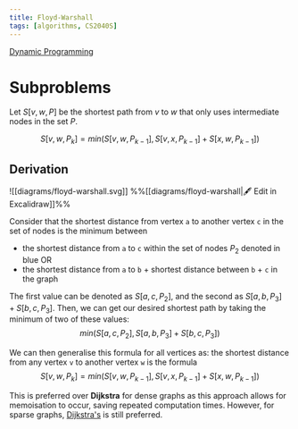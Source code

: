 ```yaml
---
title: Floyd-Warshall
tags: [algorithms, CS2040S]
---
```

[Dynamic Programming](../Paradigms/Dynamic%20Programming.md)
# Subproblems

Let $S[v, w, P]$ be the shortest path from $v$ to $w$ that only uses intermediate nodes in the set $P$.

$$S[v, w, P_k]= min( S[v, w, P_{k-1}], S[v, x, P_{k-1}] + S[x, w, P_{k-1}])$$

## Derivation

![[diagrams/floyd-warshall.svg]]
%%[[diagrams/floyd-warshall|🖋 Edit in Excalidraw]]%%

Consider that the shortest distance from vertex `a` to another vertex `c` in the set of nodes is the minimum between
- the shortest distance from `a` to `c` within the set of nodes $P_2$ denoted in blue OR
- the shortest distance from `a` to `b` + shortest distance between `b` + `c` in the graph

The first value can be denoted as $S[a,c, P_2]$, and the second as $S[a,b,P_3]+ S[b,c, P_3]$. 
Then, we can get our desired shortest path by taking the minimum of two of these values: $$min(S[a,c, P_2],S[a,b,P_3]+ S[b,c, P_3])$$

We can then generalise this formula for all vertices as: the shortest distance from any vertex `v` to another vertex `w` is the formula 
$$S[v, w, P_k]= min( S[v, w, P_{k-1}], S[v, x, P_{k-1}] + S[x, w, P_{k-1}])$$

This is preferred over **Dijkstra** for dense graphs as this approach allows for memoisation to occur, saving repeated computation times. However, for sparse graphs, [Dijkstra's](Dijkstra's.md) is still preferred.